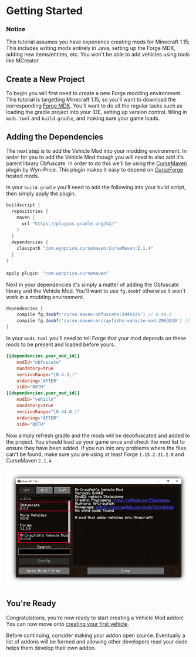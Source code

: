 # Getting Started

### Notice
This tutorial assumes you have experience creating mods for Minecraft 1.15; This includes writing mods entirely in Java, setting up the Forge MDK, adding new items/entites, etc. You won't be able to add vehicles using tools like MCreator.

## Create a New Project

To begin you will first need to create a new Forge modding environment. This tutorial is targetting Minecraft 1.15, so you'll want to download the corresponding [Forge MDK](https://files.minecraftforge.net/maven/net/minecraftforge/forge/index_1.15.2.html).  You'll want to do all the regular tasks such as loading the gradle project into your IDE, setting up version control, filling in `mods.toml` and `build.gradle`, and making sure your game loads.

## Adding the Dependencies

The next step is to add the Vehicle Mod into your modding environment. In order for you to add the Vehicle Mod though you will need to also add it's parent library Obfuscate. In order to do this we'll be using the [CurseMaven](https://github.com/Wyn-Price/CurseMaven) plugin by Wyn-Price. This plugin makes it easy to depend on [CurseForge](https://www.curseforge.com/minecraft/mc-mods) hosted mods.

In your `build.gradle` you'll need to add the following into your build script, then simply apply the plugin.

```gradle
buildscript {
  repositories {
    maven {
      url "https://plugins.gradle.org/m2/"
    }
  }
  dependencies {
    classpath "com.wynprice.cursemaven:CurseMaven:2.1.4"
  }
}

apply plugin: "com.wynprice.cursemaven"
```

Next in your dependencies it's simply a matter of adding the Obfuscate library and the Vehicle Mod. You'll want to use `fg.deobf` otherwise it won't work in a modding environment.

```gradle
dependencies {
	compile fg.deobf('curse.maven:obfuscate:2946425') // 0.44.0
	compile fg.deobf('curse.maven:mrcrayfishs-vehicle-mod:2963019') // 0.4.3
}
```

In your `mods.toml` you'll need to tell Forge that your mod depends on these mods to be present and loaded before yours.

```toml
[[dependencies.your_mod_id]]
    modId="obfuscate"
    mandatory=true
    versionRange="[0.4.3,)"
    ordering="AFTER"
    side="BOTH"
[[dependencies.your_mod_id]]
    modId="vehicle"
    mandatory=true
    versionRange="[0.44.0,)"
    ordering="AFTER"
    side="BOTH"
```

Now simply refresh gradle and the mods will be deobfuscated and added to the project. You should load up your game once and check the mod list to ensure they have been added. If you run into any problems where the files can't be found, make sure you are using at least Forge `1.15.2-31.2.0` and CurseMaven `2.1.4`

![Mod List](/img/mod_list.png)

## You're Ready

Congratulations, you're now ready to start creating a Vehicle Mod addon! You can now move onto [creating your first vehicle](/first-vehicle).

Before continuing, consider making your addon open source. Eventually a list of addons will be formed and allowing other developers read your code helps them develop their own addon.

